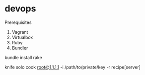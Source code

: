 # devops

Prerequisites
1. Vagrant
2. Virtualbox
3. Ruby
4. Bundler


bundle install
rake


knife solo cook root@1.1.1.1 -i /path/to/private/key -r recipe\[server\]
